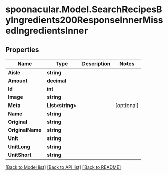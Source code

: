 # spoonacular.Model.SearchRecipesByIngredients200ResponseInnerMissedIngredientsInner

## Properties

Name | Type | Description | Notes
------------ | ------------- | ------------- | -------------
**Aisle** | **string** |  | 
**Amount** | **decimal** |  | 
**Id** | **int** |  | 
**Image** | **string** |  | 
**Meta** | **List&lt;string&gt;** |  | [optional] 
**Name** | **string** |  | 
**Original** | **string** |  | 
**OriginalName** | **string** |  | 
**Unit** | **string** |  | 
**UnitLong** | **string** |  | 
**UnitShort** | **string** |  | 

[[Back to Model list]](../README.md#documentation-for-models) [[Back to API list]](../README.md#documentation-for-api-endpoints) [[Back to README]](../README.md)

